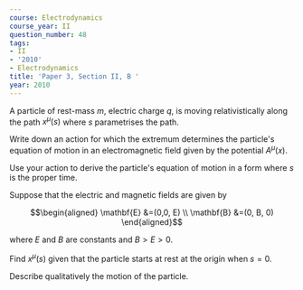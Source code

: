 ```yaml
---
course: Electrodynamics
course_year: II
question_number: 48
tags:
- II
- '2010'
- Electrodynamics
title: 'Paper 3, Section II, B '
year: 2010
---
```




A particle of rest-mass $m$, electric charge $q$, is moving relativistically along the path $x^{\mu}(s)$ where $s$ parametrises the path.

Write down an action for which the extremum determines the particle's equation of motion in an electromagnetic field given by the potential $A^{\mu}(x)$.

Use your action to derive the particle's equation of motion in a form where $s$ is the proper time.

Suppose that the electric and magnetic fields are given by

$$\begin{aligned}
\mathbf{E} &=(0,0, E) \\
\mathbf{B} &=(0, B, 0)
\end{aligned}$$

where $E$ and $B$ are constants and $B>E>0$.

Find $x^{\mu}(s)$ given that the particle starts at rest at the origin when $s=0$.

Describe qualitatively the motion of the particle.